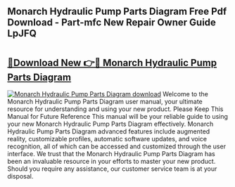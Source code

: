 ## Monarch Hydraulic Pump Parts Diagram Free Pdf Download - Part-mfc New Repair Owner Guide LpJFQ

# <h2><a href="http://dficv4.blite.top/?on=Monarch+Hydraulic+Pump+Parts+Diagram">🔗Download New 👉🔴 Monarch Hydraulic Pump Parts Diagram</a></h2>

[![Monarch Hydraulic Pump Parts Diagram download](https://i.imgur.com/lujVjoI.png)](http://dficv4.blite.top/?on=Monarch+Hydraulic+Pump+Parts+Diagram)
Welcome to the Monarch Hydraulic Pump Parts Diagram user manual, your ultimate resource for understanding and using your new product. Please Keep This Manual for Future Reference This manual will be your reliable guide to using your new Monarch Hydraulic Pump Parts Diagram effectively. Monarch Hydraulic Pump Parts Diagram advanced features include augmented reality, customizable profiles, automatic software updates, and voice recognition, all of which can be accessed and customized through the user interface. We trust that the Monarch Hydraulic Pump Parts Diagram has been an invaluable resource in your efforts to master your new product. Should you require any assistance, our customer service team is at your disposal.
